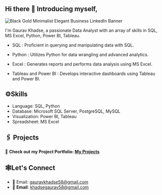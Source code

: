 ## Hi there 👋 Introducing myself,

![Black Gold Minimalist Elegant Business LinkedIn Banner](https://github.com/user-attachments/assets/8f8c6fdc-dd84-4c1f-9eea-de8f48e65279)


I'm Gaurav Khadse, a passionate Data Analyst with an array of skills in SQL, MS Excel, Python, Power BI, Tableau.

- SQL : Proficient in querying and manipulating data with SQL.

- Python : Utilizes Python for data wrangling and advanced analytics.

- Excel : Generates reports and performs data analysis using MS Excel.

- Tableau and Power BI : Develops interactive dashboards using Tableau and Power BI.


## ⚙️Skills

- Language: SQL, Python
- Database: Microsoft SQL Server, PostgreSQL, MySQL
- Visualization: Power BI, Tableau
- Spreadsheet: MS Excel

## 🖇️ Projects  
🔗 **Check out my Project Portfolio: [My Projects](https://github.com/Gaurav-Khadse?tab=repositories)** 

## 🕸️Let's Connect

- 📧 Email: [gauravkhadse58@gmail.com](mailto:gauravkhadse58@gmail.com) 
- 📧 **Email**: <a href="mailto:khadsegaurav58@gmail.com">khadsegaurav58@gmail.com</a>
